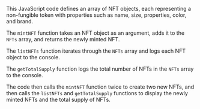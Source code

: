 This JavaScript code defines an array of NFT objects, each representing a non-fungible token with properties such as name, size, properties, color, and brand.

The `mintNFT` function takes an NFT object as an argument, adds it to the `NFTs` array, and returns the newly minted NFT.

The `listNFTs` function iterates through the `NFTs` array and logs each NFT object to the console.

The `getTotalSupply` function logs the total number of NFTs in the `NFTs` array to the console.

The code then calls the `mintNFT` function twice to create two new NFTs, and then calls the `listNFTs` and `getTotalSupply` functions to display the newly minted NFTs and the total supply of NFTs.
